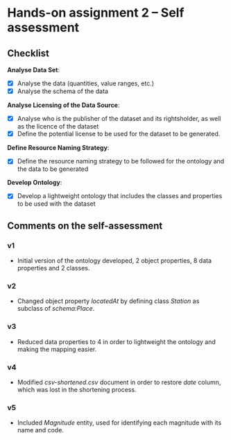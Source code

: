 # Hands-on assignment 2 – Self assessment #

## Checklist ##

**Analyse Data Set**:

- [X] Analyse the data (quantities, value ranges, etc.)
- [X] Analyse the schema of the data

**Analyse Licensing of the Data Source**:

- [X] Analyse who is the publisher of the dataset and its rightsholder, as well as the licence of the dataset
- [X] Define the potential license to be used for the dataset to be generated.

**Define Resource Naming Strategy**:

- [X] Define the resource naming strategy to be followed for the ontology and the data to be generated

**Develop Ontology**:

- [X] Develop a lightweight ontology that includes the classes and properties to be used with the dataset

## Comments on the self-assessment ##

### v1
* Initial version of the ontology developed, 2 object properties, 8 data properties and 2 classes.
### v2
* Changed object property _locatedAt_ by defining class _Station_ as subclass of _schema:Place_.
### v3
* Reduced data properties to 4 in order to lightweight the ontology and making the mapping easier.
### v4
* Modified _csv-shortened.csv_ document in order to restore _date_ column, which was lost in the shortening process.
### v5
* Included _Magnitude_ entity, used for identifying each magnitude with its name and code.